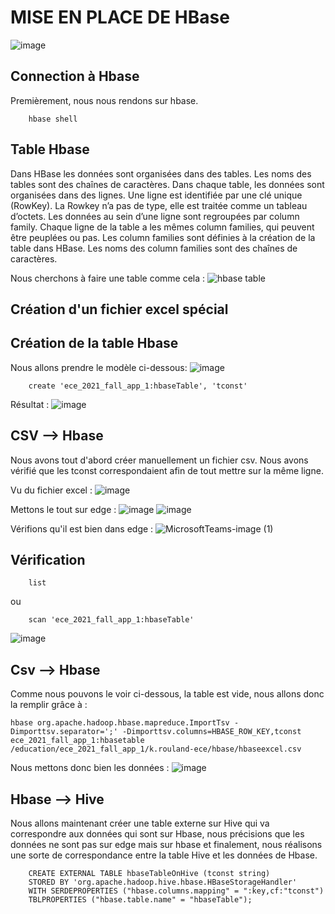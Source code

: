 # MISE EN PLACE DE HBase
![image](https://user-images.githubusercontent.com/71117842/147707253-9772cbb3-b5d8-4508-a018-8162d94e1b0c.png)

## Connection à Hbase
Premièrement, nous nous rendons sur hbase.
```
    hbase shell
```

## Table Hbase
Dans HBase les données sont organisées dans des tables. Les noms des tables sont des chaînes de caractères.
Dans chaque table, les données sont organisées dans des lignes. Une ligne est identifiée par une clé unique (RowKey). La Rowkey n’a pas de type, elle est traitée comme un tableau d’octets. Les données au sein d’une ligne sont regroupées par column family. Chaque ligne de la table a les mêmes column families, qui peuvent être peuplées ou pas. Les column families sont définies à la création de la table dans HBase. Les noms des column families sont des chaînes de caractères.

Nous cherchons à faire une table comme cela : 
![hbase table](https://user-images.githubusercontent.com/71653765/147701808-205d6bad-df65-4fb4-b0c9-86b7f6c97676.png)

## Création d'un fichier excel spécial


## Création de la table Hbase
Nous allons prendre le modèle ci-dessous:
![image](https://user-images.githubusercontent.com/71653765/147788673-a2af5a55-7c28-4828-bebf-38c8e57da042.png)

```
    create 'ece_2021_fall_app_1:hbaseTable', 'tconst'
```
Résultat : 
![image](https://user-images.githubusercontent.com/71653765/147789920-efccc926-f488-42c3-98ea-76753fd14e72.png)

## CSV --> Hbase
Nous avons tout d'abord créer manuellement un fichier csv.
Nous avons vérifié que les tconst correspondaient afin de tout mettre sur la même ligne.

Vu du fichier excel : 
![image](https://user-images.githubusercontent.com/71653765/147789080-35789b58-334a-4e25-b25c-623739550926.png)

Mettons le tout sur edge :
![image](https://user-images.githubusercontent.com/71653765/147788860-cf26e5bb-7e24-4c16-9378-348204e4ae1a.png)
![image](https://user-images.githubusercontent.com/71653765/147789131-f96df1d7-f270-466d-9f10-fed857bb6ff4.png)

Vérifions qu'il est bien dans edge : 
![MicrosoftTeams-image (1)](https://user-images.githubusercontent.com/71653765/147788814-ac98bf99-e3b6-4075-899d-b487c1887311.png)



## Vérification 
```
    list
```
ou
```
    scan 'ece_2021_fall_app_1:hbaseTable'
```
![image](https://user-images.githubusercontent.com/71653765/147790293-e9f92912-1f16-4464-a9a4-7dffe8be61ee.png)
## Csv --> Hbase
Comme nous pouvons le voir ci-dessous, la table est vide, nous allons donc la remplir grâce à :
```
hbase org.apache.hadoop.hbase.mapreduce.ImportTsv -Dimporttsv.separator=';' -Dimporttsv.columns=HBASE_ROW_KEY,tconst ece_2021_fall_app_1:hbasetable /education/ece_2021_fall_app_1/k.rouland-ece/hbase/hbaseexcel.csv
```

Nous mettons donc bien les données :
![image](https://user-images.githubusercontent.com/71653765/147791446-84c26fa3-e359-4d82-bdc2-2559e0b7592f.png)

## Hbase --> Hive
Nous allons maintenant créer une table externe sur Hive qui va correspondre aux données qui sont sur Hbase, nous précisions que les données ne sont pas sur edge mais sur hbase et finalement, nous réalisons une sorte de correspondance entre la table Hive et les données de Hbase.
```
    CREATE EXTERNAL TABLE hbaseTableOnHive (tconst string)
    STORED BY 'org.apache.hadoop.hive.hbase.HBaseStorageHandler'
    WITH SERDEPROPERTIES ("hbase.columns.mapping" = ":key,cf:"tconst")
    TBLPROPERTIES ("hbase.table.name" = "hbaseTable");
```

